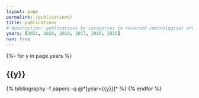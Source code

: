 ```yaml
---
layout: page
permalink: /publications/
title: publications
# description: publications by categories in reversed chronological order. generated by jekyll-scholar.
years: [2021, 2020, 2018, 2017, 2016, 2015]
nav: true
---
```

<!-- _pages/publications.md -->
<div class="publications">

{%- for y in page.years %}
  <h2 class="year">{{y}}</h2>
  {% bibliography -f papers -q @*[year={{y}}]* %}
{% endfor %}

</div>
